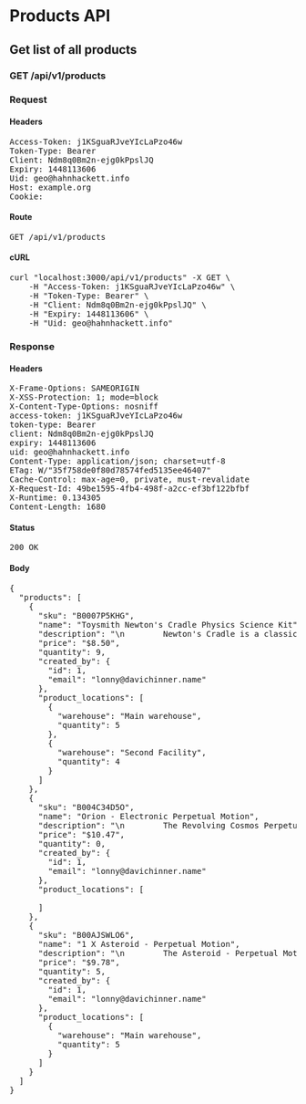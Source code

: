 # Products API

## Get list of all products

### GET /api/v1/products
### Request

#### Headers

<pre>Access-Token: j1KSguaRJveYIcLaPzo46w
Token-Type: Bearer
Client: Ndm8q0Bm2n-ejg0kPpslJQ
Expiry: 1448113606
Uid: geo@hahnhackett.info
Host: example.org
Cookie: </pre>

#### Route

<pre>GET /api/v1/products</pre>

#### cURL

<pre class="request">curl &quot;localhost:3000/api/v1/products&quot; -X GET \
	-H &quot;Access-Token: j1KSguaRJveYIcLaPzo46w&quot; \
	-H &quot;Token-Type: Bearer&quot; \
	-H &quot;Client: Ndm8q0Bm2n-ejg0kPpslJQ&quot; \
	-H &quot;Expiry: 1448113606&quot; \
	-H &quot;Uid: geo@hahnhackett.info&quot;</pre>

### Response

#### Headers

<pre>X-Frame-Options: SAMEORIGIN
X-XSS-Protection: 1; mode=block
X-Content-Type-Options: nosniff
access-token: j1KSguaRJveYIcLaPzo46w
token-type: Bearer
client: Ndm8q0Bm2n-ejg0kPpslJQ
expiry: 1448113606
uid: geo@hahnhackett.info
Content-Type: application/json; charset=utf-8
ETag: W/&quot;35f758de0f80d78574fed5135ee46407&quot;
Cache-Control: max-age=0, private, must-revalidate
X-Request-Id: 49be1595-4fb4-498f-a2cc-ef3bf122bfbf
X-Runtime: 0.134305
Content-Length: 1680</pre>

#### Status

<pre>200 OK</pre>

#### Body

<pre>{
  "products": [
    {
      "sku": "B0007P5KHG",
      "name": "Toysmith Newton's Cradle Physics Science Kit",
      "description": "\n        Newton's Cradle is a classic! Also known as balance balls,\n        these steel balls keep you entertained throughout the day. Pull back\n        one or more of the balls and let them drop down.\n      ",
      "price": "$8.50",
      "quantity": 9,
      "created_by": {
        "id": 1,
        "email": "lonny@davichinner.name"
      },
      "product_locations": [
        {
          "warehouse": "Main warehouse",
          "quantity": 5
        },
        {
          "warehouse": "Second Facility",
          "quantity": 4
        }
      ]
    },
    {
      "sku": "B004C34D5O",
      "name": "Orion - Electronic Perpetual Motion",
      "description": "\n        The Revolving Cosmos Perpetual Motion Desktop Toy is perfect for\n        your outer space themed office or room decor. A simple spin of the\n        top of the base sets the galaxy in motion. The multicolored rings\n        start spinning in different orbits around the planet in the center.\n        A top seller in the space museum stores and a cool gift for the\n        science physics enthusiast. Measures 11.5 inches tall.\n      ",
      "price": "$10.47",
      "quantity": 0,
      "created_by": {
        "id": 1,
        "email": "lonny@davichinner.name"
      },
      "product_locations": [

      ]
    },
    {
      "sku": "B00AJSWLO6",
      "name": "1 X Asteroid - Perpetual Motion",
      "description": "\n        The Asteroid - Perpetual Motion is a piece of revolving art for your\n        desk. This kinetic sculpture has several brightly colored metallic\n        balls that rotate like a ferris wheel. It will keep you and anybody\n        else who watches it mesmerized for hours. Once star\n      ",
      "price": "$9.78",
      "quantity": 5,
      "created_by": {
        "id": 1,
        "email": "lonny@davichinner.name"
      },
      "product_locations": [
        {
          "warehouse": "Main warehouse",
          "quantity": 5
        }
      ]
    }
  ]
}</pre>
